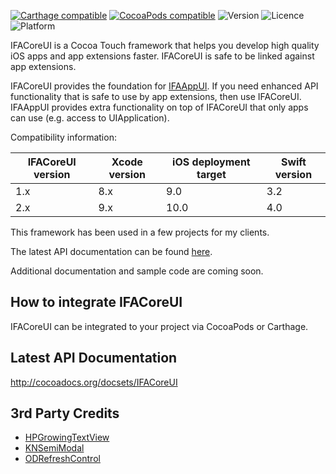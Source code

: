 [![Carthage compatible](https://img.shields.io/badge/Carthage-compatible-4BC51D.svg?style=flat)](https://github.com/Carthage/Carthage)
[![CocoaPods compatible](https://img.shields.io/badge/CocoaPods-compatible-4BC51D.svg?style=flat)](https://cocoapods.org)
![Version](https://img.shields.io/cocoapods/v/IFACoreUI.svg)
![Licence](https://img.shields.io/cocoapods/l/IFACoreUI.svg)
![Platform](https://img.shields.io/cocoapods/p/IFACoreUI.svg)

IFACoreUI is a Cocoa Touch framework that helps you develop high quality iOS apps and app extensions faster. IFACoreUI is safe to be linked against app extensions.

IFACoreUI provides the foundation for [IFAAppUI](https://github.com/marcelo-schroeder/IFAAppUI). If you need enhanced API functionality that is safe to use by app extensions, then use IFACoreUI. IFAAppUI provides extra functionality on top of IFACoreUI that only apps can use (e.g. access to UIApplication).

Compatibility information:

| IFACoreUI version | Xcode version | iOS deployment target | Swift version |
| ----------------- | ------------- | --------------------- | ------------- |
| 1.x               | 8.x           | 9.0                   | 3.2           |
| 2.x               | 9.x           | 10.0                  | 4.0           |

This framework has been used in a few projects for my clients.

The latest API documentation can be found [here](http://cocoadocs.org/docsets/IFACoreUI).

Additional documentation and sample code are coming soon.

## How to integrate IFACoreUI ##

IFACoreUI can be integrated to your project via CocoaPods or Carthage.

## Latest API Documentation ##

http://cocoadocs.org/docsets/IFACoreUI

## 3rd Party Credits ##
- [HPGrowingTextView](https://github.com/HansPinckaers/GrowingTextView)
- [KNSemiModal](https://github.com/kentnguyen/KNSemiModalViewController)
- [ODRefreshControl](https://github.com/Sephiroth87/ODRefreshControl)